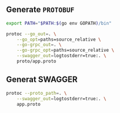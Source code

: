 ## Generate `PROTOBUF`

```bash
export PATH="$PATH:$(go env GOPATH)/bin"

protoc --go_out=. \
    --go_opt=paths=source_relative \
    --go-grpc_out=. \
    --go-grpc_opt=paths=source_relative \
    --swagger_out=logtostderr=true:. \
    proto/app.proto
```

## Generat **SWAGGER**

```bash
protoc --proto_path=. \
    --swagger_out=logtostderr=true:. \
    app.proto
```